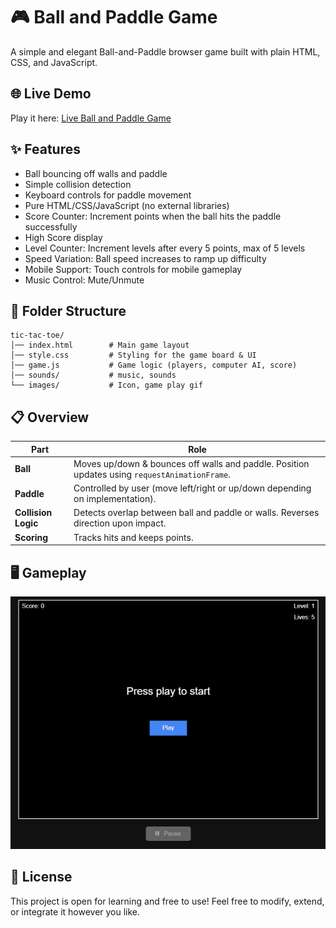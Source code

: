 # 🎮 Ball and Paddle Game
A simple and elegant Ball-and-Paddle browser game built with plain HTML, CSS, and JavaScript.

## 🌐 Live Demo
Play it here:
[Live Ball and Paddle Game](https://rytvee.github.io/ball-and-paddle/)

## ✨ Features
- Ball bouncing off walls and paddle
- Simple collision detection
- Keyboard controls for paddle movement
- Pure HTML/CSS/JavaScript (no external libraries)
- Score Counter: Increment points when the ball hits the paddle successfully
- High Score display
- Level Counter: Increment levels after every 5 points, max of 5 levels
- Speed Variation: Ball speed increases to ramp up difficulty
- Mobile Support: Touch controls for mobile gameplay
- Music Control: Mute/Unmute

## 📂 Folder Structure
```text
tic-tac-toe/
│── index.html        # Main game layout
│── style.css         # Styling for the game board & UI
│── game.js           # Game logic (players, computer AI, score)
│── sounds/           # music, sounds 
└── images/           # Icon, game play gif
```

##  📋 Overview

| Part                   | Role                                                                                          |
| ---------------------- | --------------------------------------------------------------------------------------------- |
| **Ball**               | Moves up/down & bounces off walls and paddle. Position updates using `requestAnimationFrame`. |
| **Paddle**             | Controlled by user (move left/right or up/down depending on implementation).                  |
| **Collision Logic**    | Detects overlap between ball and paddle or walls. Reverses direction upon impact.             |
| **Scoring**            | Tracks hits and keeps points.                                                                 |


## 🖥️ Gameplay

![Game Play](images/game-play.gif)

## 📜 License
This project is open for learning and free to use!
Feel free to modify, extend, or integrate it however you like.
